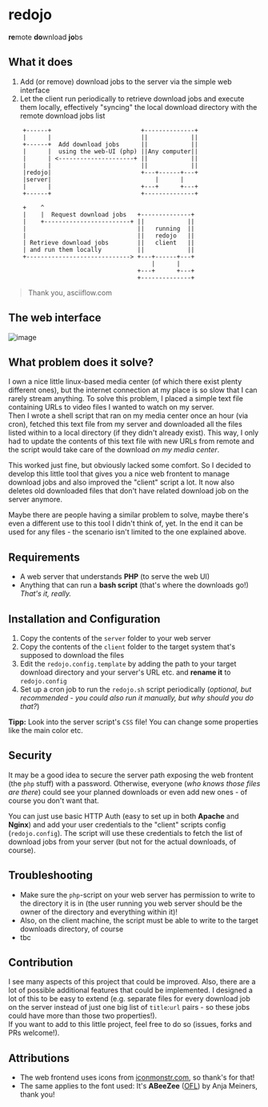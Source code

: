 
# redojo
**re**mote **do**wnload **jo**bs

## What it does
1) Add (or remove) download jobs to the server via the simple web interface
2) Let the client run periodically to retrieve download jobs and execute them locally, effectively "syncing" the local download directory with the remote download jobs list

```
    +------+                         +--------------+
    |      |                         ||            ||
    +------+  Add download jobs      ||            ||
    |      |  using the web-UI (php) ||Any computer||
    |      | <---------------------+ ||            ||
    |      |                         ||            ||
    |redojo|                         +---+------+---+
    |server|                             |      |
    |      |                         +---+      +---+
    +------+                         +--------------+

    +    ^
    |    |  Request download jobs   +--------------+
    |    +------------------------+ ||            ||
    |                               ||   running  ||
    |                               ||   redojo   ||
    | Retrieve download jobs        ||   client   ||
    | and run them locally          ||            ||
    +-----------------------------> +---+------+---+
                                        |      |
                                    +---+      +---+
                                    +--------------+

```
> Thank you, asciiflow.com


## The web interface
![image](https://user-images.githubusercontent.com/9215743/65347168-bd7fc200-dbde-11e9-898a-d8f0702ef92a.png)


## What problem does it solve?
I own a nice little linux-based media center (of which there exist plenty different ones), but the internet connection at my place is so slow that I can rarely stream anything. To solve this problem, I placed a simple text file containing URLs to video files I wanted to watch on my server.  
Then I wrote a shell script that ran on my media center once an hour (via cron), fetched this text file from my server and downloaded all the files listed within to a local directory (if they didn't already exist). This way, I only had to update the contents of this text file with new URLs from remote and the script would take care of the download *on my media center*.

This worked just fine, but obviously lacked some comfort. So I decided to develop this little tool that gives you a nice web frontent to manage download jobs and also improved the "client" script a lot. It now also deletes old downloaded files that don't have related download job on the server anymore.

Maybe there are people having a similar problem to solve, maybe there's even a different use to this tool I didn't think of, yet. In the end it can be used for any files - the scenario isn't limited to the one explained above.

## Requirements
- A web server that understands **PHP** (to serve the web UI)
- Anything that can run a **bash script** (that's where the downloads go!)  
*That's it, really.*


## Installation and Configuration
1. Copy the contents of the `server` folder to your web server
2. Copy the contents of the `client` folder to the target system that's supposed to download the files
3. Edit the `redojo.config.template` by adding the path to your target download directory and your server's URL etc. and **rename it** to `redojo.config`
4. Set up a cron job to run the `redojo.sh` script periodically (*optional, but recommended - you could also run it manually, but why should you do that?*)

**Tipp:** Look into the server script's `CSS` file! You can change some properties like the main color etc.


## Security
It may be a good idea to secure the server path exposing the web frontent (the `php` stuff) with a password. Otherwise, everyone (*who knows those files are there*) could see your planned downloads or even add new ones - of course you don't want that.  
  
You can just use basic HTTP Auth (easy to set up in both **Apache** and **Nginx**) and add your user credentials to the "client" scripts config (`redojo.config`). The script will use these credentials to fetch the list of download jobs from your server (but not for the actual downloads, of course).


## Troubleshooting
- Make sure the `php`-script on your web server has permission to write to the directory it is in (the user running you web server should be the owner of the directory and everything within it)!
- Also, on the client machine, the script must be able to write to the target downloads directory, of course
- tbc


## Contribution
I see many aspects of this project that could be improved. Also, there are a lot of possible additional features that could be implemented. I designed a lot of this to be easy to extend (e.g. separate files for every download job on the server instead of just one big list of `title`:`url` pairs - so these jobs could have more than those two properties!).  
If you want to add to this little project, feel free to do so (issues, forks and PRs welcome!).


## Attributions
- The web frontend uses icons from [iconmonstr.com](https://iconmonstr.com/), so thank's for that!
- The same applies to the font used: It's **ABeeZee** ([OFL](http://scripts.sil.org/OFL)) by Anja Meiners, thank you!